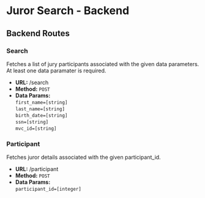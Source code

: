 # Juror Search - Backend

## Backend Routes

### Search
  Fetches a list of jury participants associated with the given data
  parameters. At least one data paramater is required.

* **URL:**
    /search
* **Method:**
    `POST`
* **Data Params:**\
    `first_name=[string]`\
    `last_name=[string]`\
    `birth_date=[string]`\
    `ssn=[string]`\
    `mvc_id=[string]`

### Participant
  Fetches juror details associated with the given participant_id.

* **URL:**
    /participant
* **Method:**
    `POST`
* **Data Params:**\
    `participant_id=[integer]`
